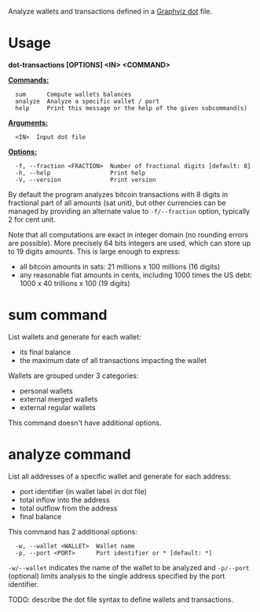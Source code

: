 Analyze wallets and transactions defined in a [Graphviz dot](https://graphviz.org/) file.

# Usage

**dot-transactions [OPTIONS] \<IN> \<COMMAND>**

**<u>Commands:</u>**
```
  sum      Compute wallets balances
  analyze  Analyze a specific wallet / port
  help     Print this message or the help of the given subcommand(s)
```
**<u>Arguments:</u>**
```
  <IN>  Input dot file
```
**<u>Options:</u>**
```
  -f, --fraction <FRACTION>  Number of fractional digits [default: 8]
  -h, --help                 Print help
  -V, --version              Print version
```

By default the program analyzes bitcoin transactions with 8 digits in fractional part of all amounts
(sat unit), but other currencies can be managed by providing an alternate value to `-f/--fraction` option,
typically 2 for cent unit.

Note that all computations are exact in integer domain (no rounding errors are possible).
More precisely 64 bits integers are used, which can store up to 19 digits amounts.
This is large enough to express:
- all bitcoin amounts in sats: 21 millions x 100 millions (16 digits)
- any reasonable fiat amounts in cents, including 1000 times the US debt: 1000 x 40 trillions x 100 (19 digits)

# sum command

List wallets and generate for each wallet:
- its final balance
- the maximum date of all transactions impacting the wallet

Wallets are grouped under 3 categories:
- personal wallets
- external merged wallets
- external regular wallets

This command doesn't have additional options.

# analyze command

List all addresses of a specific wallet and generate for each address:
- port identifier (in wallet label in dot file)
- total inflow into the address
- total outflow from the address
- final balance

This command has 2 additional options:
```
  -w, --wallet <WALLET>  Wallet name
  -p, --port <PORT>      Port identifier or * [default: *]
```

`-w/--wallet` indicates the name of the wallet to be analyzed and `-p/--port` (optional) limits
analysis to the single address specified by the port identifier.

TODO: describe the dot file syntax to define wallets and transactions.
